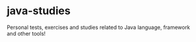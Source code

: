 # java-studies
Personal tests, exercises and studies related to Java language, framework and other tools!
